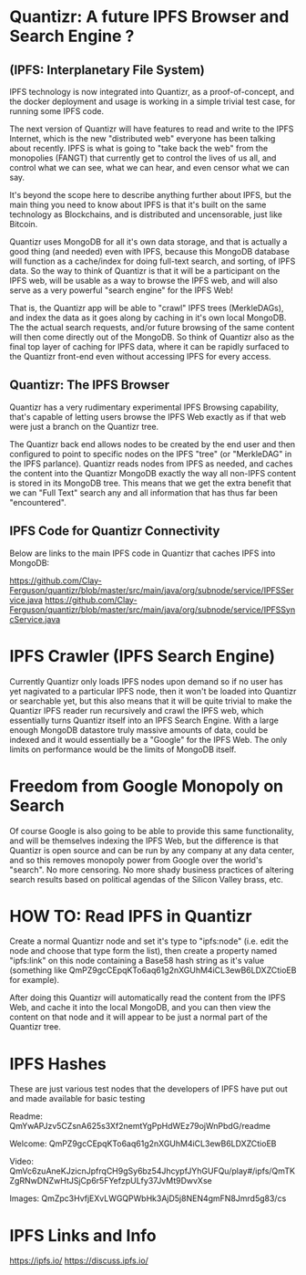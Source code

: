 # Quantizr: A future IPFS Browser and Search Engine ?

## (IPFS: Interplanetary File System)

IPFS technology is now integrated into Quantizr, as a proof-of-concept, and the docker deployment and usage is working in a simple trivial test case, for running some IPFS code.

The next version of Quantizr will have features to read and write to the IPFS Internet, which is the new "distributed web" everyone has been talking about recently. IPFS is what is going to "take back the web" from the monopolies (FANGT) that currently get to control the lives of us all, and control what we can see, what we can hear, and even censor what we can say. 

It's beyond the scope here to describe anything further about IPFS, but the main thing you need to know about IPFS is that it's built on the same technology as Blockchains, and is distributed and uncensorable, just like Bitcoin. 

Quantizr uses MongoDB for all it's own data storage, and that is actually a good thing (and needed) even with IPFS, because this MongoDB database will function as a cache/index for doing full-text search, and sorting, of IPFS data. So the way to think of Quantizr is that it will be a participant on the IPFS web, will be usable as a way to browse the IPFS web, and will also serve as a very powerful "search engine" for the IPFS Web! 

That is, the Quantizr app will be able to "crawl" IPFS trees (MerkleDAGs), and index the data as it goes along by caching in it's own local MongoDB. The the actual search requests, and/or future browsing of the same content will then come directly out of the MongoDB. So think of Quantizr also as the final top layer of caching for IPFS data, where it can be rapidly surfaced to the Quantizr front-end even without accessing IPFS for every access.

## Quantizr: The IPFS Browser

Quantizr has a very rudimentary experimental IPFS Browsing capability, that's capable of letting users browse the IPFS Web exactly as if that web were just a branch on the Quantizr tree.

The Quantizr back end allows nodes to be created by the end user and then configured to point to specific nodes on the IPFS "tree" (or "MerkleDAG" in the IPFS parlance). Quantizr reads nodes from IPFS as needed, and caches the content into the Quantizr MongoDB exactly the way all non-IPFS content is stored in its MongoDB tree. This means that we get the extra benefit that we can "Full Text" search any and all information that has thus far been "encountered".

## IPFS Code for Quantizr Connectivity

Below are links to the main IPFS code in Quantizr that caches IPFS into MongoDB:

https://github.com/Clay-Ferguson/quantizr/blob/master/src/main/java/org/subnode/service/IPFSService.java
https://github.com/Clay-Ferguson/quantizr/blob/master/src/main/java/org/subnode/service/IPFSSyncService.java


# IPFS Crawler (IPFS Search Engine)

Currently Quantizr only loads IPFS nodes upon demand so if no user has yet nagivated to a particular IPFS node, then it won't be loaded into Quantizr or searchable yet, but this also means that it will be quite trivial to make the Quantizr IPFS reader run recursively and crawl the IPFS web, which essentially turns Quantizr itself into an IPFS Search Engine. With a large enough MongoDB datastore truly massive amounts of data, could be indexed and it would essentially be a "Google" for the IPFS Web. The only limits on performance would be the limits of MongoDB itself.

# Freedom from Google Monopoly on Search

Of course Google is also going to be able to provide this same functionality, and will be themselves indexing the IPFS Web, but the difference is that Quantizr is open source and can be run by any company at any data center, and so this removes monopoly power from Google over the world's "search". No more censoring. No more shady business practices of altering search results based on political agendas of the Silicon Valley brass, etc.

# HOW TO: Read IPFS in Quantizr

Create a normal Quantizr node and set it's type to "ipfs:node" (i.e. edit the node and choose that type form the list), then create a property named "ipfs:link" on this node containing a Base58 hash string as it's value (something like QmPZ9gcCEpqKTo6aq61g2nXGUhM4iCL3ewB6LDXZCtioEB for example). 

After doing this Quantizr will automatically read the content from the IPFS Web, and cache it into the local MongoDB, and you can then view the content on that node and it will appear to be just a normal part of the Quantizr tree.

# IPFS Hashes

These are just various test nodes that the developers of IPFS have put out and made available
for basic testing

Readme:
    QmYwAPJzv5CZsnA625s3Xf2nemtYgPpHdWEz79ojWnPbdG/readme

Welcome:
     QmPZ9gcCEpqKTo6aq61g2nXGUhM4iCL3ewB6LDXZCtioEB

Video:
    QmVc6zuAneKJzicnJpfrqCH9gSy6bz54JhcypfJYhGUFQu/play#/ipfs/QmTKZgRNwDNZwHtJSjCp6r5FYefzpULfy37JvMt9DwvXse

Images:
    QmZpc3HvfjEXvLWGQPWbHk3AjD5j8NEN4gmFN8Jmrd5g83/cs


# IPFS Links and Info

https://ipfs.io/
https://discuss.ipfs.io/

